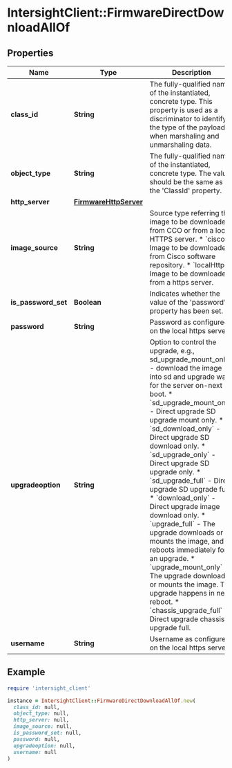 # IntersightClient::FirmwareDirectDownloadAllOf

## Properties

| Name | Type | Description | Notes |
| ---- | ---- | ----------- | ----- |
| **class_id** | **String** | The fully-qualified name of the instantiated, concrete type. This property is used as a discriminator to identify the type of the payload when marshaling and unmarshaling data. | [default to &#39;firmware.DirectDownload&#39;] |
| **object_type** | **String** | The fully-qualified name of the instantiated, concrete type. The value should be the same as the &#39;ClassId&#39; property. | [default to &#39;firmware.DirectDownload&#39;] |
| **http_server** | [**FirmwareHttpServer**](FirmwareHttpServer.md) |  | [optional] |
| **image_source** | **String** | Source type referring the image to be downloaded from CCO or from a local HTTPS server. * &#x60;cisco&#x60; - Image to be downloaded from Cisco software repository. * &#x60;localHttp&#x60; - Image to be downloaded from a https server. | [optional][default to &#39;cisco&#39;] |
| **is_password_set** | **Boolean** | Indicates whether the value of the &#39;password&#39; property has been set. | [optional][readonly][default to false] |
| **password** | **String** | Password as configured on the local https server. | [optional] |
| **upgradeoption** | **String** | Option to control the upgrade, e.g., sd_upgrade_mount_only - download the image into sd and upgrade wait for the server on-next boot. * &#x60;sd_upgrade_mount_only&#x60; - Direct upgrade SD upgrade mount only. * &#x60;sd_download_only&#x60; - Direct upgrade SD download only. * &#x60;sd_upgrade_only&#x60; - Direct upgrade SD upgrade only. * &#x60;sd_upgrade_full&#x60; - Direct upgrade SD upgrade full. * &#x60;download_only&#x60; - Direct upgrade image download only. * &#x60;upgrade_full&#x60; - The upgrade downloads or mounts the image, and reboots immediately for an upgrade. * &#x60;upgrade_mount_only&#x60; - The upgrade downloads or mounts the image. The upgrade happens in next reboot. * &#x60;chassis_upgrade_full&#x60; - Direct upgrade chassis upgrade full. | [optional][default to &#39;sd_upgrade_mount_only&#39;] |
| **username** | **String** | Username as configured on the local https server. | [optional] |

## Example

```ruby
require 'intersight_client'

instance = IntersightClient::FirmwareDirectDownloadAllOf.new(
  class_id: null,
  object_type: null,
  http_server: null,
  image_source: null,
  is_password_set: null,
  password: null,
  upgradeoption: null,
  username: null
)
```

